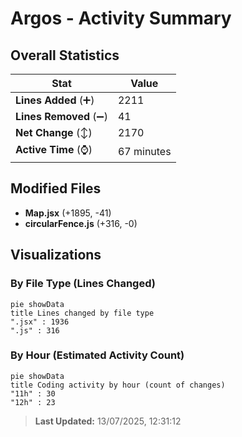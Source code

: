 # Argos - Activity Summary 

## Overall Statistics

| Stat                   | Value                                                             |
| ---------------------- | ----------------------------------------------------------------- |
| **Lines Added** (➕)   | 2211                                          |
| **Lines Removed** (➖) | 41                                        |
| **Net Change** (↕)    | 2170                |
| **Active Time** (⌚)   | 67 minutes |


## Modified Files
- **Map.jsx** (+1895, -41)
- **circularFence.js** (+316, -0)

## Visualizations

### By File Type (Lines Changed)

```mermaid
pie showData
title Lines changed by file type
".jsx" : 1936
".js" : 316
```

### By Hour (Estimated Activity Count)

```mermaid
pie showData
title Coding activity by hour (count of changes)
"11h" : 30
"12h" : 23
```


> **Last Updated:** 13/07/2025, 12:31:12